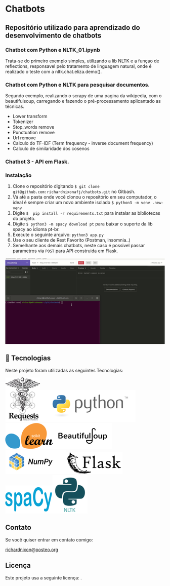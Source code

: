 # Chatbots

## Repositório utilizado para aprendizado do desenvolvimento de chatbots

### Chatbot com Python e NLTK_01.ipynb

Trata-se do primeiro exemplo simples, utilizando a lib NLTK e a funçao de reflections, responsavel pelo tratamento de linguagem natural, onde é realizado o teste com a nltk.chat.eliza.demo().



### Chatbot com Python e NLTK para pesquisar documentos.

Segundo exemplo, realizando o scrapy de uma pagina da wikipedia, com o beautifulsoup, carregando e fazendo o pré-processamento aplicantado as técnicas.

- Lower transform
- Tokenizer
- Stop_words remove
- Punctuation remove
- Url remove
- Calculo do TF-IDF (Term frequency - inverse document frequency)
- Calculo de similaridade dos cosenos



### Chatbot  3 - API em Flask.

### Instalação

1. Clone o repositório digitando `$ git clone git@github.com:richardnixonafj/chatbots.git` no Gitbash.
2. Vá até a pasta onde você clonou o repositório em seu computador, o ideal é sempre criar um novo ambiente isolado `$ python3 -m venv .new-venv`
3. Digite `$  pip install -r requirements.txt` para instalar as bibliotecas do projeto.
4. Digite `$ python3 -m spacy download pt` para baixar o suporte da lib spacy ao idioma pt-br.
5. Execute o seguinte arquivo: `python3 app.py`
6. Use o seu cliente de Rest Favorito (Postman, insomnia..) 
7. Semelhante aos demais chatbots, neste caso é possivel passar parametros via `POST` para API construida em Flask.


![Requests](img/test.gif)





## :rocket: Tecnologias

Neste projeto foram utilizadas as seguintes Tecnologias:

![Requests](img/220px-Requests_Python_Logo.png)![Python](img/python.png)![Scikit-learn](img/1200px-Scikit_learn_logo_small.svg.png)![Beautiful Soup](img/bs.png)![Numpy](img/numpy.png)![Flask](img/flask.png)![SpaCy](img/spacy.png)![NLTK](img/python_nltk.png)


 
## Contato
Se você quiser entrar em contato comigo:

richardnixon@posteo.org

## Licença
Este projeto usa a seguinte licença: <GPT3>.
 


 




 

